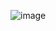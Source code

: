 
![image](https://github.com/GersonSteven/GersonSteven/assets/163356853/ea5fe69c-2740-4cd8-9e24-447a70aa59b3)

